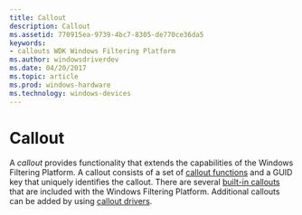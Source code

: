 ```yaml
---
title: Callout
description: Callout
ms.assetid: 770915ea-9739-4bc7-8305-de770ce36da5
keywords:
- callouts WDK Windows Filtering Platform
ms.author: windowsdriverdev
ms.date: 04/20/2017
ms.topic: article
ms.prod: windows-hardware
ms.technology: windows-devices
---
```


# Callout


A *callout* provides functionality that extends the capabilities of the Windows Filtering Platform. A callout consists of a set of [callout functions](callout-function.md) and a GUID key that uniquely identifies the callout. There are several [built-in callouts](https://msdn.microsoft.com/library/windows/hardware/ff543857) that are included with the Windows Filtering Platform. Additional callouts can be added by using [callout drivers](callout-driver.md).

 

 





